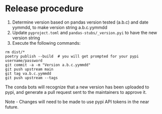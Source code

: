 # Release procedure

1. Determine version based on pandas version tested (a.b.c) and date yymmdd, to make
   version string a.b.c.yymmdd
2. Update `pyproject.toml` and `pandas-stubs/_version.pyi` to have the new version string
3. Execute the following commands:

```shell
rm dist/*
poetry publish --build  # you will get prompted for your pypi username/password
git commit -a -m "Version a.b.c.yymmdd"
git push upstream main
git tag va.b.c.yymmdd
git push upstream --tags
```

The conda bots will recognize that a new version has been uploaded to pypi, and generate a pull request sent to the maintainers to approve it.

Note - Changes will need to be made to use pypi API tokens in the near future.
